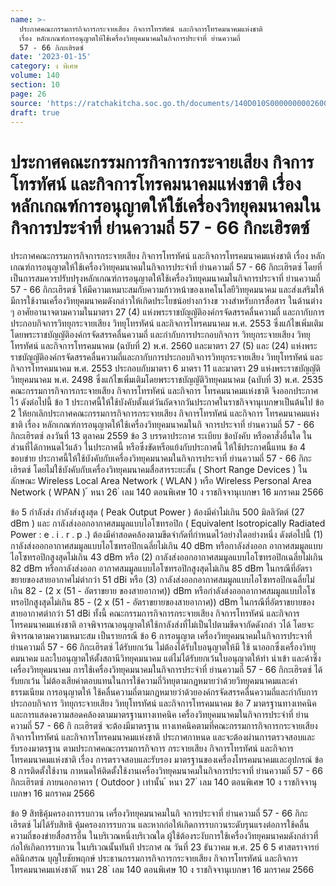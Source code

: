 ```yaml
---
name: >-
  ประกาศคณะกรรมการกิจการกระจายเสียง กิจการโทรทัศน์ และกิจการโทรคมนาคมแห่งชาติ
  เรื่อง หลักเกณฑ์การอนุญาตให้ใช้เครื่องวิทยุคมนาคมในกิจการประจำที่ ย่านความถี่
  57 - 66 กิกะเฮิรตซ์
date: '2023-01-15'
category: ง พิเศษ
volume: 140
section: 10
page: 26
source: 'https://ratchakitcha.soc.go.th/documents/140D010S0000000002600.pdf'
draft: true
---
```


# ประกาศคณะกรรมการกิจการกระจายเสียง กิจการโทรทัศน์ และกิจการโทรคมนาคมแห่งชาติ เรื่อง หลักเกณฑ์การอนุญาตให้ใช้เครื่องวิทยุคมนาคมในกิจการประจำที่ ย่านความถี่ 57 - 66 กิกะเฮิรตซ์

ประกาศคณะกรรมการกิจการกระจายเสียง กิจการโทรทัศน์ และกิจการโทรคมนาคมแห่งชาติ เรื่อง หลักเกณฑ์การอนุญาตให้ใช้เครื่องวิทยุคมนาคมในกิจการประจำที่ ย่านความถี่ 57 - 66 กิกะเฮิรตซ์ โดยที่เป็นการสมควรปรับปรุงหลักเกณฑ์การอนุญาตให้ใช้เครื่องวิทยุคมนาคมในกิจการประจาที่ ย่านความถี่ 57 - 66 กิกะเฮิรตซ์ ให้มีความเหมาะสมกับความก้าวหน้าของเทคโนโลยีวิทยุคมนาคม และส่งเสริมให้มีการใช้งานเครื่องวิทยุคมนาคมดังกล่าวให้เกิดประโยชน์อย่างกว้างข วางสำหรับการสื่อสาร ในด้านต่าง ๆ อาศัยอานาจตามความในมาตรา 27 (4) แห่งพระราชบัญญัติองค์กรจัดสรรคลื่นความถี่ และกากับการประกอบกิจการวิทยุกระจายเสียง วิทยุโทรทัศน์ และกิจการโทรคมนาคม พ.ศ. 2553 ซึ่งแก้ไขเพิ่มเติมโดยพระราชบัญญัติองค์กรจัดสรรคลื่นความถี่ และกำกับการประกอบกิจการ วิทยุกระจายเสียง วิทยุโทรทัศน์ และกิจการโทรคมนาคม (ฉบับที่ 2) พ.ศ. 2560 และมาตรา 27 (5) และ (24) แห่งพระราชบัญญัติองค์กรจัดสรรคลื่นความถี่และกากับการประกอบกิจการวิทยุกระจายเสียง วิทยุโทรทัศน์ และกิจการโทรคมนาคม พ.ศ. 2553 ประกอบกับมาตรา 6 มาตรา 11 และมาตรา 29 แห่งพระราชบัญญัติวิทยุคมนาคม พ.ศ. 2498 ซึ่งแก้ไขเพิ่มเติมโดยพระราชบัญญัติวิทยุคมนาคม (ฉบับที่ 3) พ.ศ. 2535 คณะกรรมการกิจการกระจายเสียง กิจการโทรทัศน์ และกิจการ โทรคมนาคมแห่งชาติ จึงออกประกาศไว้ ดังต่อไปนี้ ข้อ 1 ประกาศนี้ให้ใช้บังคับตั้งแต่วันถัดจากวันประกาศในราชกิจจานุเบกษาเป็นต้นไป ข้อ 2 ให้ยกเลิกประกาศคณะกรรมการกิจการกระจายเสียง กิจการโทรทัศน์ และกิจการ โทรคมนาคมแห่งชาติ เรื่อง หลักเกณฑ์การอนุญาตให้ใช้เครื่องวิทยุคมนาคมในกิ จการประจาที่ ย่านความถี่ 57 - 66 กิกะเฮิรตซ์ ลงวันที่ 13 ตุลาคม 2559 ข้อ 3 บรรดาประกาศ ระเบียบ ข้อบังคับ หรือคาสั่งอื่นใด ในส่วนที่ได้กาหนดไว้แล้ว ในประกาศนี้ หรือซึ่งขัดหรือแย้งกับประกาศนี้ ให้ใช้ประกาศนี้แทน ข้อ 4 ขอบข่าย ประกาศนี้ให้ใช้บังคับกับเครื่องวิทยุคมนาคมในกิจการประจาที่ ย่านความถี่ 57 - 66 กิกะเฮิรตซ์ โดยไม่ใช้บังคับกับเครื่องวิทยุคมนาคมสื่อสารระยะสั้น ( Short Range Devices ) ในลักษณะ Wireless Local Area Network ( WLAN ) หรือ Wireless Personal Area Network ( WPAN ) ้ หนา 26 ่ เลม 140 ตอนพิเศษ 10 ง ราชกิจจานุเบกษา 16 มกราคม 2566

ข้อ 5 กำลังส่ง กำลังส่งสูงสุด ( Peak Output Power ) ต้องมีค่าไม่เกิน 500 มิลลิวัตต์ (27 dBm ) และ กาลังส่งออกอากาศสมมูลแบบไอโซทรอปิก ( Equivalent Isotropically Radiated Power : e . i . r . p .) ต้องมีค่าสอดคล้องตามขีดจำกัดที่กำหนดไว้อย่างใดอย่างหนึ่ง ดังต่อไปนี้ (1) กาลังส่งออกอากาศสมมูลแบบไอโซทรอปิกเฉลี่ยไม่เกิน 40 dBm หรือกาลังส่งออก อากาศสมมูลแบบไอโซทรอปิกสูงสุดไม่เกิน 43 dBm หรือ (2) กาลังส่งออกอากาศสมมูลแบบไอโซทรอปิกเฉลี่ยไม่เกิน 82 dBm หรือกาลังส่งออก อากาศสมมูลแบบไอโซทรอปิกสูงสุดไม่เกิน 85 dBm ในกรณีที่อัตราขยายของสายอากาศไม่ต่ากว่า 51 dBi หรือ (3) กาลังส่งออกอากาศสมมูลแบบไอโซทรอปิกเฉลี่ยไม่เกิน 82 - (2 x (51 - อัตราขยาย ของสายอากาศ)) dBm หรือกำลังส่งออกอากาศสมมูลแบบไอโซ ทรอปิกสูงสุดไม่เกิน 85 - (2 x (51 - อัตราขยายของสายอากาศ)) dBm ในกรณีที่อัตราขยายของสายอากาศต่ากว่า 51 dBi ทั้งนี้ คณะกรรมการกิจการกระจายเสียง กิจการโทรทัศน์ และกิจการโทรคมนาคมแห่งชาติ อาจพิจารณาอนุญาตให้ใช้กาลังส่งที่ไม่เป็นไปตามขีดจากัดดังกล่า วได้ โดยจะพิจารณาตามความเหมาะสม เป็นรายกรณี ข้อ 6 การอนุญาต เครื่องวิทยุคมนาคมในกิจการประจาที่ ย่านความถี่ 57 - 66 กิกะเฮิรตซ์ ได้รับยกเว้น ไม่ต้องได้รับใบอนุญาตให้มี ใช้ นาออกซึ่งเครื่องวิทยุคมนาคม และใบอนุญาตให้ตั้งสถานีวิทยุคมนาคม แต่ไม่ได้รับยกเว้นใบอนุญาตให้ทำ นำเข้า และค้าซึ่งเครื่องวิทยุคมนาคม การใช้เครื่องวิทยุคมนาคมในกิจการประจำที่ ย่านความถี่ 57 - 66 กิกะเฮิรตซ์ ได้รับยกเว้น ไม่ต้องเสียค่าตอบแทนในการใช้ความถี่วิทยุตามกฎหมายว่าด้วยวิทยุคมนาคมและค่าธรรมเนียม การอนุญาตให้ ใช้คลื่นความถี่ตามกฎหมายว่าด้วยองค์กรจัดสรรคลื่นความถี่และกำกับการประกอบกิจการ วิทยุกระจายเสียง วิทยุโทรทัศน์ และกิจการโทรคมนาคม ข้อ 7 มาตรฐานทางเทคนิคและการแสดงความสอดคล้องตามมาตรฐานทางเทคนิค เครื่องวิทยุคมนาคมในกิจการประจำที่ ย่านความถี่ 57 - 66 กิ กะเฮิรตซ์ จะต้องมีมาตรฐาน ทางเทคนิคตามที่คณะกรรมการกิจการกระจายเสียง กิจการโทรทัศน์ และกิจการโทรคมนาคมแห่งชาติ ประกาศกาหนด และจะต้องผ่านการตรวจสอบและรับรองมาตรฐาน ตามประกาศคณะกรรมการกิจการ กระจายเสียง กิจการโทรทัศน์ และกิจการโทรคมนาคมแห่งชาติ เรื่อง การตรวจสอบและรับรอง มาตรฐานของเครื่องโทรคมนาคมและอุปกรณ์ ข้อ 8 การติดตั้งใช้งาน กาหนดให้ติดตั้งใช้งานเครื่องวิทยุคมนาคมในกิจการประจาที่ ย่านความถี่ 57 - 66 กิกะเฮิรตซ์ ภายนอกอาคาร ( Outdoor ) เท่านั้น ้ หนา 27 ่ เลม 140 ตอนพิเศษ 10 ง ราชกิจจานุเบกษา 16 มกราคม 2566

ข้อ 9 สิทธิคุ้มครองการรบกวน เครื่องวิทยุคมนาคมในกิ จการประจาที่ ย่านความถี่ 57 - 66 กิกะเฮิรตซ์ ไม่ได้รับสิทธิ คุ้มครองการรบกวน และหากก่อให้เกิดการรบกวนระดับรุนแรงต่อการใช้คลื่นความถี่ของข่ายสื่อสารอื่น ในบริเวณหนึ่งบริเวณใด ผู้ใช้ต้องระงับการใช้เครื่องวิทยุคมนาคมดังกล่าวที่ก่อให้เกิดการรบกวน ในบริเวณนั้นทันที ประกาศ ณ วันที่ 23 ธันวาคม พ.ศ. 25 6 5 ศาสตราจารย์คลินิกสรณ บุญใบชัยพฤกษ์ ประธานกรรมการกิจการกระจายเสียง กิจการโทรทัศน์ และกิจการโทรคมนาคมแห่งชาติ ้ หนา 28 ่ เลม 140 ตอนพิเศษ 10 ง ราชกิจจานุเบกษา 16 มกราคม 2566
